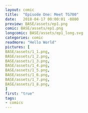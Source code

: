 ```yaml
---
layout: comic
title:  "Episode One: Meet TG700"
date:   2018-04-17 00:00:01 -0800
preview: BASE/assets/ep1.png
comic: BASE/assets/ep1.png
longcomic: BASE/assets/ep1_long.svg
categories: comic
readmore: "Hello World"
pictures: [
BASE/assets/1_1.png,
BASE/assets/1_2.png,
BASE/assets/1_3.png,
BASE/assets/1_4.png,
BASE/assets/1_5.png,
BASE/assets/1_6.png,
BASE/assets/1_7.png,
BASE/assets/1_8.png,
]
first: "true"
tags:
- comics
---
```

